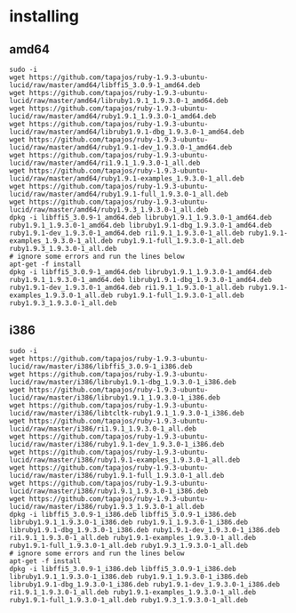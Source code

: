 # installing

## amd64

	sudo -i
	wget https://github.com/tapajos/ruby-1.9.3-ubuntu-lucid/raw/master/amd64/libffi5_3.0.9-1_amd64.deb
	wget https://github.com/tapajos/ruby-1.9.3-ubuntu-lucid/raw/master/amd64/libruby1.9.1_1.9.3.0-1_amd64.deb
	wget https://github.com/tapajos/ruby-1.9.3-ubuntu-lucid/raw/master/amd64/ruby1.9.1_1.9.3.0-1_amd64.deb
	wget https://github.com/tapajos/ruby-1.9.3-ubuntu-lucid/raw/master/amd64/libruby1.9.1-dbg_1.9.3.0-1_amd64.deb
	wget https://github.com/tapajos/ruby-1.9.3-ubuntu-lucid/raw/master/amd64/ruby1.9.1-dev_1.9.3.0-1_amd64.deb
	wget https://github.com/tapajos/ruby-1.9.3-ubuntu-lucid/raw/master/amd64/ri1.9.1_1.9.3.0-1_all.deb
	wget https://github.com/tapajos/ruby-1.9.3-ubuntu-lucid/raw/master/amd64/ruby1.9.1-examples_1.9.3.0-1_all.deb
	wget https://github.com/tapajos/ruby-1.9.3-ubuntu-lucid/raw/master/amd64/ruby1.9.1-full_1.9.3.0-1_all.deb
	wget https://github.com/tapajos/ruby-1.9.3-ubuntu-lucid/raw/master/amd64/ruby1.9.3_1.9.3.0-1_all.deb
	dpkg -i libffi5_3.0.9-1_amd64.deb libruby1.9.1_1.9.3.0-1_amd64.deb ruby1.9.1_1.9.3.0-1_amd64.deb libruby1.9.1-dbg_1.9.3.0-1_amd64.deb ruby1.9.1-dev_1.9.3.0-1_amd64.deb ri1.9.1_1.9.3.0-1_all.deb ruby1.9.1-examples_1.9.3.0-1_all.deb ruby1.9.1-full_1.9.3.0-1_all.deb ruby1.9.3_1.9.3.0-1_all.deb
	# ignore some errors and run the lines below
	apt-get -f install
	dpkg -i libffi5_3.0.9-1_amd64.deb libruby1.9.1_1.9.3.0-1_amd64.deb ruby1.9.1_1.9.3.0-1_amd64.deb libruby1.9.1-dbg_1.9.3.0-1_amd64.deb ruby1.9.1-dev_1.9.3.0-1_amd64.deb ri1.9.1_1.9.3.0-1_all.deb ruby1.9.1-examples_1.9.3.0-1_all.deb ruby1.9.1-full_1.9.3.0-1_all.deb ruby1.9.3_1.9.3.0-1_all.deb

## i386

	sudo -i
	wget https://github.com/tapajos/ruby-1.9.3-ubuntu-lucid/raw/master/i386/libffi5_3.0.9-1_i386.deb
	wget https://github.com/tapajos/ruby-1.9.3-ubuntu-lucid/raw/master/i386/libruby1.9.1-dbg_1.9.3.0-1_i386.deb
	wget https://github.com/tapajos/ruby-1.9.3-ubuntu-lucid/raw/master/i386/libruby1.9.1_1.9.3.0-1_i386.deb
	wget https://github.com/tapajos/ruby-1.9.3-ubuntu-lucid/raw/master/i386/libtcltk-ruby1.9.1_1.9.3.0-1_i386.deb
	wget https://github.com/tapajos/ruby-1.9.3-ubuntu-lucid/raw/master/i386/ri1.9.1_1.9.3.0-1_all.deb
	wget https://github.com/tapajos/ruby-1.9.3-ubuntu-lucid/raw/master/i386/ruby1.9.1-dev_1.9.3.0-1_i386.deb
	wget https://github.com/tapajos/ruby-1.9.3-ubuntu-lucid/raw/master/i386/ruby1.9.1-examples_1.9.3.0-1_all.deb
	wget https://github.com/tapajos/ruby-1.9.3-ubuntu-lucid/raw/master/i386/ruby1.9.1-full_1.9.3.0-1_all.deb
	wget https://github.com/tapajos/ruby-1.9.3-ubuntu-lucid/raw/master/i386/ruby1.9.1_1.9.3.0-1_i386.deb
	wget https://github.com/tapajos/ruby-1.9.3-ubuntu-lucid/raw/master/i386/ruby1.9.3_1.9.3.0-1_all.deb
	dpkg -i libffi5_3.0.9-1_i386.deb libffi5_3.0.9-1_i386.deb libruby1.9.1_1.9.3.0-1_i386.deb ruby1.9.1_1.9.3.0-1_i386.deb libruby1.9.1-dbg_1.9.3.0-1_i386.deb ruby1.9.1-dev_1.9.3.0-1_i386.deb ri1.9.1_1.9.3.0-1_all.deb ruby1.9.1-examples_1.9.3.0-1_all.deb ruby1.9.1-full_1.9.3.0-1_all.deb ruby1.9.3_1.9.3.0-1_all.deb
	# ignore some errors and run the lines below
	apt-get -f install
	dpkg -i libffi5_3.0.9-1_i386.deb libffi5_3.0.9-1_i386.deb libruby1.9.1_1.9.3.0-1_i386.deb ruby1.9.1_1.9.3.0-1_i386.deb libruby1.9.1-dbg_1.9.3.0-1_i386.deb ruby1.9.1-dev_1.9.3.0-1_i386.deb ri1.9.1_1.9.3.0-1_all.deb ruby1.9.1-examples_1.9.3.0-1_all.deb ruby1.9.1-full_1.9.3.0-1_all.deb ruby1.9.3_1.9.3.0-1_all.deb